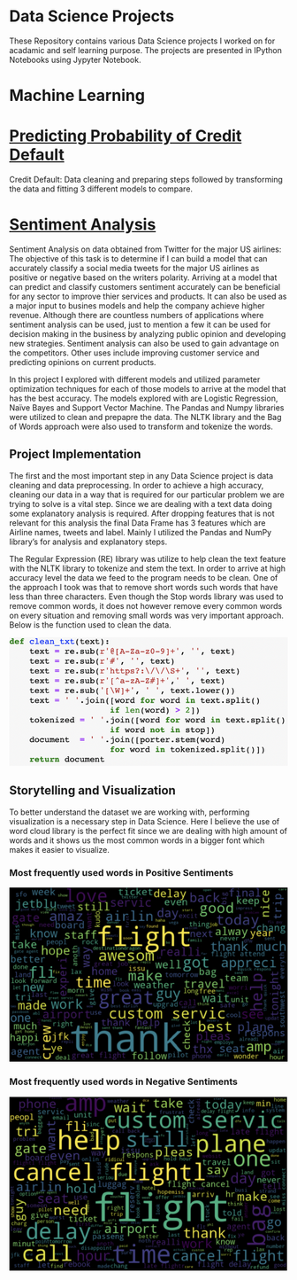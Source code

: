 # **Data Science Projects**

These Repository contains various Data Science projects I worked on for acadamic and self learning purpose. The projects are presented in IPython Notebooks using Jypyter Notebook.


# Machine Learning 

# [Predicting Probability of Credit Default](https://github.com/hayelomDS/Data_Science_Projects/tree/master/credit_default)
Credit Default: Data cleaning and preparing steps followed by transforming the data and fitting 3 different models to compare. 
	
# [Sentiment Analysis](https://github.com/hayelomDS/Data_Science_Projects/tree/master/sentiment%20analysis%20for%20US%20airlines)
Sentiment Analysis on data obtained from Twitter for the major US airlines: The objective of this task is to determine if I can build a model that can accurately classify a social media tweets for the major US airlines as positive or negative based on the writers polarity. Arriving at a model that can predict and classify customers sentiment accurately can be beneficial for any sector to improve thier services and products. It can also be used as a major input to busines models and help the company achieve higher revenue. Although there are countless numbers of applications where sentiment analysis can be used, just to mention a few it can be used for decision making in the business by analyzing public opinion and developing new strategies. Sentiment analysis can also be used to gain advantage on the competitors. Other uses include improving customer service and predicting opinions on current products.

In this project I explored with different models and utilized parameter optimization techniques for each of those models to arrive at the model that has the best accuracy. The models explored with are Logistic Regression, Naïve Bayes and Support Vector Machine. The Pandas and Numpy libraries were utilized to clean and prepapre the data. The NLTK library and the Bag of Words approach were also used to transform and tokenize the words. 

## Project Implementation

The first and the most important step in any Data Science project is data cleaning and data preprocessing. In order to achieve a high accuracy, cleaning our data in a way that is required for our particular problem we are trying to solve is a vital step. Since we are dealing with a text data doing some explanatory analysis is required. After dropping features that is not relevant for this analysis the final Data Frame has 3 features which are Airline names, tweets and label. Mainly I utilized the Pandas and NumPy library’s for analysis and explanatory steps.

The Regular Expression (RE) library was utilize to help clean the text feature with the NLTK library to tokenize and stem the text. In order to arrive at high accuracy level the data we feed to the program needs to be clean. One of the approach I took was that to remove short words such words that have less than three characters. Even though the Stop words library was used to remove common words, it does not however remove every common words on every situation and removing small words was very important approach. Below is the function used to clean the data.

![](/images/clean_func.png)

## Storytelling and Visualization

To better understand the dataset we are working with, performing visualization is a necessary step in Data Science. Here I believe the use of word cloud library is the perfect fit since we are dealing with high amount of words and it shows us the most common words in a bigger font which makes it easier to visualize.

### Most frequently used words in Positive Sentiments
![](/images/Positive_wordcloud.png)

### Most frequently used words in Negative Sentiments
![](/images/negative_wordcloud.png)








